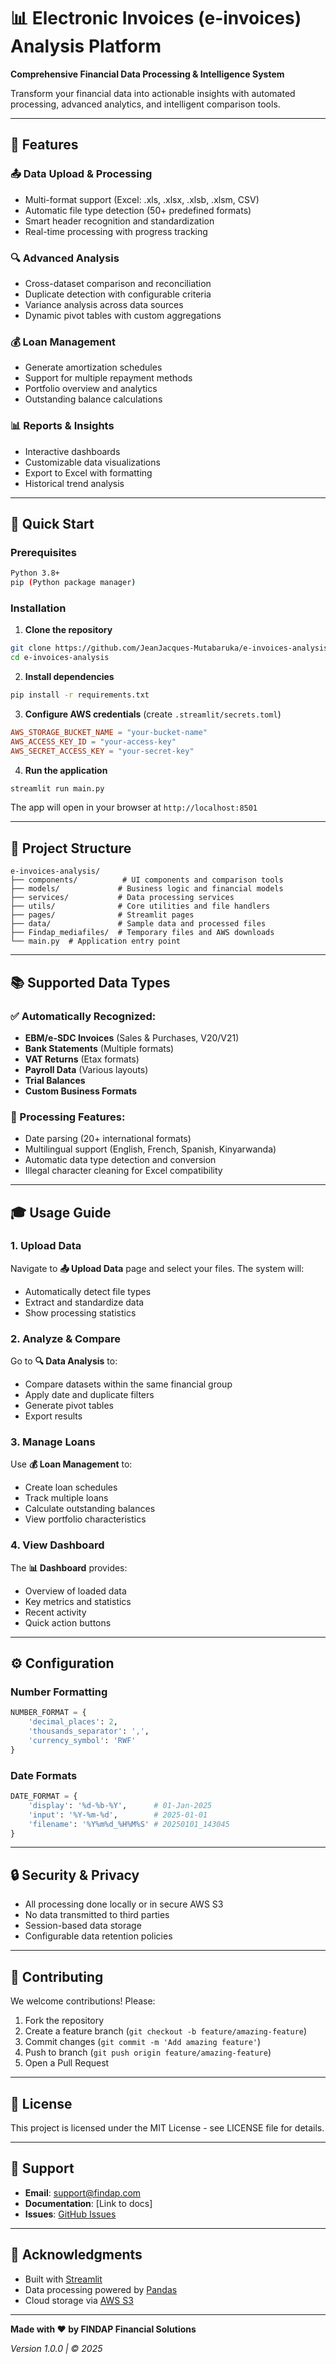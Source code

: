 # 📊 Electronic Invoices (e-invoices) Analysis Platform

**Comprehensive Financial Data Processing & Intelligence System**

Transform your financial data into actionable insights with automated processing, advanced analytics, and intelligent comparison tools.

---

## 🎯 Features

### 📤 **Data Upload & Processing**
- Multi-format support (Excel: .xls, .xlsx, .xlsb, .xlsm, CSV)
- Automatic file type detection (50+ predefined formats)
- Smart header recognition and standardization
- Real-time processing with progress tracking

### 🔍 **Advanced Analysis**
- Cross-dataset comparison and reconciliation
- Duplicate detection with configurable criteria
- Variance analysis across data sources
- Dynamic pivot tables with custom aggregations

### 💰 **Loan Management**
- Generate amortization schedules
- Support for multiple repayment methods
- Portfolio overview and analytics
- Outstanding balance calculations

### 📊 **Reports & Insights**
- Interactive dashboards
- Customizable data visualizations
- Export to Excel with formatting
- Historical trend analysis

---

## 🚀 Quick Start

### Prerequisites
```bash
Python 3.8+
pip (Python package manager)
```

### Installation

1. **Clone the repository**
```bash
git clone https://github.com/JeanJacques-Mutabaruka/e-invoices-analysis.git
cd e-invoices-analysis
```

2. **Install dependencies**
```bash
pip install -r requirements.txt
```

3. **Configure AWS credentials** (create `.streamlit/secrets.toml`)
```toml
AWS_STORAGE_BUCKET_NAME = "your-bucket-name"
AWS_ACCESS_KEY_ID = "your-access-key"
AWS_SECRET_ACCESS_KEY = "your-secret-key"
```

4. **Run the application**
```bash
streamlit run main.py
```

The app will open in your browser at `http://localhost:8501`

---

## 📁 Project Structure

```
e-invoices-analysis/
├── components/          # UI components and comparison tools
├── models/             # Business logic and financial models
├── services/           # Data processing services
├── utils/              # Core utilities and file handlers
├── pages/              # Streamlit pages
├── data/               # Sample data and processed files
├── Findap_mediafiles/  # Temporary files and AWS downloads
└── main.py  # Application entry point
```

---

## 📚 Supported Data Types

### ✅ Automatically Recognized:
- **EBM/e-SDC Invoices** (Sales & Purchases, V20/V21)
- **Bank Statements** (Multiple formats)
- **VAT Returns** (Etax formats)
- **Payroll Data** (Various layouts)
- **Trial Balances**
- **Custom Business Formats**

### 🔧 Processing Features:
- Date parsing (20+ international formats)
- Multilingual support (English, French, Spanish, Kinyarwanda)
- Automatic data type detection and conversion
- Illegal character cleaning for Excel compatibility

---

## 🎓 Usage Guide

### 1. Upload Data
Navigate to **📤 Upload Data** page and select your files. The system will:
- Automatically detect file types
- Extract and standardize data
- Show processing statistics

### 2. Analyze & Compare
Go to **🔍 Data Analysis** to:
- Compare datasets within the same financial group
- Apply date and duplicate filters
- Generate pivot tables
- Export results

### 3. Manage Loans
Use **💰 Loan Management** to:
- Create loan schedules
- Track multiple loans
- Calculate outstanding balances
- View portfolio characteristics

### 4. View Dashboard
The **📊 Dashboard** provides:
- Overview of loaded data
- Key metrics and statistics
- Recent activity
- Quick action buttons

---

## ⚙️ Configuration

### Number Formatting
```python
NUMBER_FORMAT = {
    'decimal_places': 2,
    'thousands_separator': ',',
    'currency_symbol': 'RWF'
}
```

### Date Formats
```python
DATE_FORMAT = {
    'display': '%d-%b-%Y',      # 01-Jan-2025
    'input': '%Y-%m-%d',        # 2025-01-01
    'filename': '%Y%m%d_%H%M%S' # 20250101_143045
}
```

---

## 🔒 Security & Privacy

- All processing done locally or in secure AWS S3
- No data transmitted to third parties
- Session-based data storage
- Configurable data retention policies

---

## 🤝 Contributing

We welcome contributions! Please:
1. Fork the repository
2. Create a feature branch (`git checkout -b feature/amazing-feature`)
3. Commit changes (`git commit -m 'Add amazing feature'`)
4. Push to branch (`git push origin feature/amazing-feature`)
5. Open a Pull Request

---

## 📝 License

This project is licensed under the MIT License - see LICENSE file for details.

---

## 📧 Support

- **Email**: support@findap.com
- **Documentation**: [Link to docs]
- **Issues**: [GitHub Issues](https://github.com/JeanJacques-Mutabaruka/e-invoices-analysis/issues)

---

## 🙏 Acknowledgments

- Built with [Streamlit](https://streamlit.io/)
- Data processing powered by [Pandas](https://pandas.pydata.org/)
- Cloud storage via [AWS S3](https://aws.amazon.com/s3/)

---

**Made with ❤️ by FINDAP Financial Solutions**

*Version 1.0.0 | © 2025*